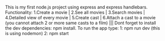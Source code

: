 This is my first node.js project using express and express handlebars.
Functionality: 
1.Create a movie   |
2.See all movies   |
3.Search movies    |
4.Detailed view of every movie    |
5.Create cast  |
6.Attach a cast to a movie (you cannot attach 2 or more same casts to a film)    |||
Dont forget to install the dev dependencies: npm install.
To run the app type:
1: npm run dev (this is using nodemon)
2: npm start
